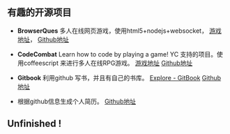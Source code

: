 ## 有趣的开源项目

*  **BrowserQues** 多人在线网页游戏，使用html5+nodejs+websocket，
[游戏地址](http://browserquest.mozilla.org/)，
[Github地址](https://github.com/mozilla/BrowserQuest)

* **CodeCombat** Learn how to code by playing a game! YC 支持的项目。使用coffeescript 来进行多人在线RPG游戏。
[游戏地址](https://codecombat.com/contribute)
[Github地址](https://github.com/codecombat/codecombat)

* **Gitbook** 利用github 写书，并且有自己的书库。
[Explore - GitBook](https://www.gitbook.io/explore)
[Github地址](https://github.com/GitbookIO/gitbook)

* 根据github信息生成个人简历。
[Github地址](https://github.com/resume/resume.github.com)

## Unfinished !
